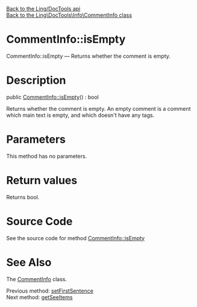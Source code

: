 [Back to the Ling/DocTools api](https://github.com/lingtalfi/DocTools/blob/master/doc/api/Ling/DocTools.md)<br>
[Back to the Ling\DocTools\Info\CommentInfo class](https://github.com/lingtalfi/DocTools/blob/master/doc/api/Ling/DocTools/Info/CommentInfo.md)


CommentInfo::isEmpty
================



CommentInfo::isEmpty — Returns whether the comment is empty.




Description
================


public [CommentInfo::isEmpty](https://github.com/lingtalfi/DocTools/blob/master/doc/api/Ling/DocTools/Info/CommentInfo/isEmpty.md)() : bool




Returns whether the comment is empty.
An empty comment is a comment which main text is empty, and which doesn't have any tags.




Parameters
================

This method has no parameters.


Return values
================

Returns bool.








Source Code
===========
See the source code for method [CommentInfo::isEmpty](/blob/master/Info/CommentInfo.php#L342-L348)


See Also
================

The [CommentInfo](https://github.com/lingtalfi/DocTools/blob/master/doc/api/Ling/DocTools/Info/CommentInfo.md) class.

Previous method: [setFirstSentence](https://github.com/lingtalfi/DocTools/blob/master/doc/api/Ling/DocTools/Info/CommentInfo/setFirstSentence.md)<br>Next method: [getSeeItems](https://github.com/lingtalfi/DocTools/blob/master/doc/api/Ling/DocTools/Info/CommentInfo/getSeeItems.md)<br>

